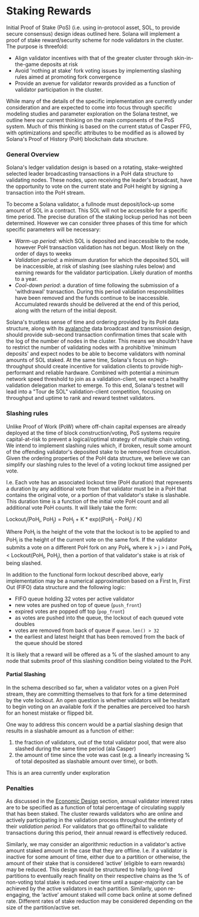 # Staking Rewards

Initial Proof of Stake (PoS) (i.e. using in-protocol asset, SOL, to provide
secure consensus) design ideas outlined here. Solana will implement a proof of
stake reward/security scheme for node validators in the cluster. The purpose is
threefold:

- Align validator incentives with that of the greater cluster through
  skin-in-the-game deposits at risk
- Avoid 'nothing at stake' fork voting issues by implementing slashing rules
  aimed at promoting fork convergence
- Provide an avenue for validator rewards provided as a function of validator
  participation in the cluster.

While many of the details of the specific implementation are currently under
consideration and are expected to come into focus through specific modeling
studies and parameter exploration on the Solana testnet, we outline here our
current thinking on the main components of the PoS system. Much of this
thinking is based on the current status of Casper FFG, with optimizations and
specific attributes to be modified as is allowed by Solana's Proof of History
(PoH) blockchain data structure.

### General Overview

Solana's ledger validation design is based on a rotating, stake-weighted selected leader broadcasting transactions in a PoH data
structure to validating nodes. These nodes, upon receiving the leader's
broadcast, have the opportunity to vote on the current state and PoH height by
signing a transaction into the PoH stream.

To become a Solana validator, a fullnode must deposit/lock-up some amount
of SOL in a contract. This SOL will not be accessible for a specific time
period. The precise duration of the staking lockup period has not been
determined. However we can consider three phases of this time for which
specific parameters will be necessary:

- *Warm-up period*: which SOL is deposited and inaccessible to the node,
  however PoH transaction validation has not begun. Most likely on the order of
  days to weeks
- *Validation period*: a minimum duration for which the deposited SOL will be
  inaccessible, at risk of slashing (see slashing rules below) and earning
  rewards for the validator participation. Likely duration of months to a
  year.
- *Cool-down period*: a duration of time following the submission of a
  'withdrawal' transaction. During this period validation responsibilities have
  been removed and the funds continue to be inaccessible. Accumulated rewards
  should be delivered at the end of this period, along with the return of the
  initial deposit.

Solana's trustless sense of time and ordering provided by its PoH data
structure, along with its
[avalanche](https://www.youtube.com/watch?v=qt_gDRXHrHQ&t=1s) data broadcast
and transmission design, should provide sub-second transaction confirmation times that scale
with the log of the number of nodes in the cluster. This means we shouldn't
have to restrict the number of validating nodes with a prohibitive 'minimum
deposits' and expect nodes to be able to become validators with nominal amounts
of SOL staked. At the same time, Solana's focus on high-throughput should create incentive for validation clients to provide high-performant and reliable hardware. Combined with potential a minimum network speed threshold to join as a validation-client, we expect a healthy validation delegation market to emerge. To this end, Solana's testnet will lead into a "Tour de SOL" validation-client competition, focusing on throughput and uptime to rank and reward testnet validators.


### Slashing rules

Unlike Proof of Work (PoW) where off-chain capital expenses are already
deployed at the time of block construction/voting, PoS systems require
capital-at-risk to prevent a logical/optimal strategy of multiple chain voting.
We intend to implement slashing rules which, if broken, result some amount of
the offending validator's deposited stake to be removed from circulation. Given
the ordering properties of the PoH data structure, we believe we can simplify
our slashing rules to the level of a voting lockout time assigned per vote.  

I.e. Each vote has an associated lockout time (PoH duration) that represents a
duration by any additional vote from that validator must be in a PoH that
contains the original vote, or a portion of that validator's stake is
slashable. This duration time is a function of the initial vote PoH count and
all additional vote PoH counts.  It will likely take the form:

Lockout<sub>i</sub>(PoH<sub>i</sub>, PoH<sub>j</sub>) = PoH<sub>j</sub> + K *
exp((PoH<sub>j</sub> - PoH<sub>i</sub>) / K)

Where PoH<sub>i</sub> is the height of the vote that the lockout is to be
applied to and PoH<sub>j</sub> is the height of the current vote on the same
fork. If the validator submits a vote on a different PoH fork on any
PoH<sub>k</sub> where k > j > i and PoH<sub>k</sub> < Lockout(PoH<sub>i</sub>,
PoH<sub>j</sub>), then a portion of that validator's stake is at risk of being
slashed.

In addition to the functional form lockout described above, early
implementation may be a numerical approximation based on a First In, First Out
(FIFO) data structure and the following logic:
- FIFO queue holding 32 votes per active validator
- new votes are pushed on top of queue (`push_front`)
- expired votes are popped off top (`pop_front`)
- as votes are pushed into the queue, the lockout of each queued vote doubles
- votes are removed from back of queue if `queue.len() > 32`
- the earliest and latest height that has been removed from the back of the
  queue should be stored

It is likely that a reward will be offered as a % of the slashed amount to any
node that submits proof of this slashing condition being violated to the PoH.

#### Partial Slashing

In the schema described so far, when a validator votes on a given PoH stream,
they are committing themselves to that fork for a time determined by the vote
lockout. An open question is whether validators will be hesitant to begin
voting on an available fork if the penalties are perceived too harsh for an
honest mistake or flipped bit.

One way to address this concern would be a partial slashing design that results
in a slashable amount as a function of either:

1. the fraction of validators, out of the total validator pool, that were also
   slashed during the same time period (ala Casper)
2. the amount of time since the vote was cast (e.g. a linearly increasing % of
   total deposited as slashable amount over time), or both.  

This is an area currently under exploration


### Penalties

As discussed in the [Economic Design](ed_overview.md) section, annual validator interest rates are to be specified as a
function of total percentage of circulating supply that has been staked. The cluster rewards validators who are online
and actively participating in the validation process throughout the entirety of
their *validation period*. For validators that go offline/fail to validate
transactions during this period, their annual reward is effectively reduced.

Similarly, we may consider an algorithmic reduction in a validator's active
amount staked amount in the case that they are offline. I.e. if a validator is
inactive for some amount of time, either due to a partition or otherwise, the
amount of their stake that is considered ‘active’ (eligible to earn rewards)
may be reduced. This design would be structured to help long-lived partitions
to eventually reach finality on their respective chains as the % of non-voting
total stake is reduced over time until a super-majority can be achieved by the
active validators in each partition. Similarly, upon re-engaging, the ‘active’
amount staked will come back online at some defined rate. Different rates of
stake reduction may be considered depending on the size of the partition/active
set.
